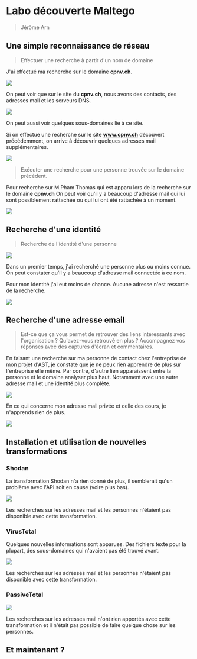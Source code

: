  

# Labo découverte Maltego

> Jérôme Arn

## Une simple reconnaissance de réseau

> Effectuer une recherche à partir d'un nom de domaine

J'ai effectué ma recherche sur le domaine **cpnv.ch**.

![](img/Sen.png)

On peut voir que sur le site du **cpnv.ch**, nous avons des contacts, des adresses mail et les serveurs DNS. 

![](/home/jerome/HEIG/Labo/SEN/HEIGVD-SEN-Labo-Maltego-2021/Report/img/cpnv.png)

On peut aussi voir quelques sous-domaines lié à ce site.

Si on effectue une recherche sur le site **www.cpnv.ch** découvert précédemment, on arrive à découvrir quelques adresses mail supplémentaires.

![](img/cpnv4.png)

> Exécuter une recherche pour une personne trouvée sur le domaine précédent.

Pour recherche sur M.Pham Thomas qui est apparu lors de la recherche sur le domaine **cpnv.ch** On peut voir qu'il  y a beaucoup d'adresse mail qui lui sont possiblement rattachée ou qui lui ont été rattachée à un moment.

![](img/cpnv2.png)



## Recherche d'une identité

> Recherche de l'identité d'une personne 

![](img/donaldTrump.png)

Dans un premier temps, j'ai recherché une personne plus ou moins connue. On peut constater qu'il y a beaucoup d'adresse mail connectée à ce nom.

Pour mon identité j'ai eut moins de chance. Aucune adresse n'est ressortie de la recherche.

![](img/jeromeArn.png)

## Recherche d'une adresse email

> Est-ce que ça vous permet de retrouver des liens intéressants avec  l'organisation ? Qu'avez-vous retrouvé en plus ? Accompagnez vos  réponses avec des captures d'écran et commentaires.

En faisant une recherche sur ma personne de contact chez l'entreprise de mon projet d'AST, je constate que je ne peux rien apprendre de plus sur l'entreprise elle même. Par contre, d'autre lien apparaissent entre la personne et le domaine analyser plus haut. Notamment avec une autre adresse mail et une identité plus complète.  

![](img/sylvainPorchet.png)

En ce qui concerne mon adresse mail privée et celle des cours, je n'apprends rien de plus.

![](img/jerome.arn.png)

## Installation et utilisation de nouvelles transformations

### Shodan

La transformation Shodan n'a rien donné de plus, il semblerait qu'un problème avec l'API soit en cause (voire plus bas).

![](img/api.png)

Les recherches sur les adresses mail et les personnes n'étaient pas disponible avec cette transformation.

### VirusTotal

Quelques nouvelles informations sont apparues. Des fichiers texte pour la plupart, des sous-domaines qui n'avaient pas été trouvé avant.

![](img/shodan.png)

Les recherches sur les adresses mail et les personnes n'étaient pas disponible avec cette transformation.

### PassiveTotal



![](img/passiveTotal.png)

Les recherches sur les adresses mail n'ont rien apportés avec cette transformation et il n'était pas possible de faire quelque chose sur les personnes.

## Et maintenant ?



